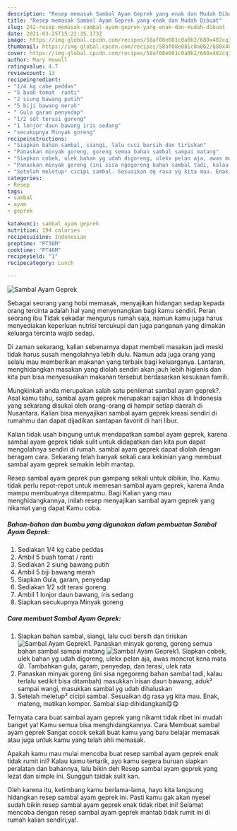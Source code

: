 ```yaml
---
description: "Resep memasak Sambal Ayam Geprek yang enak dan Mudah Dibuat"
title: "Resep memasak Sambal Ayam Geprek yang enak dan Mudah Dibuat"
slug: 242-resep-memasak-sambal-ayam-geprek-yang-enak-dan-mudah-dibuat
date: 2021-03-25T15:22:35.173Z
image: https://img-global.cpcdn.com/recipes/58af08e081c0a0b2/680x482cq70/sambal-ayam-geprek-foto-resep-utama.jpg
thumbnail: https://img-global.cpcdn.com/recipes/58af08e081c0a0b2/680x482cq70/sambal-ayam-geprek-foto-resep-utama.jpg
cover: https://img-global.cpcdn.com/recipes/58af08e081c0a0b2/680x482cq70/sambal-ayam-geprek-foto-resep-utama.jpg
author: Mary Howell
ratingvalue: 4.7
reviewcount: 13
recipeingredient:
- "1/4 kg cabe peddas"
- "5 buah tomat  ranti"
- "2 siung bawang putih"
- "5 biji bawang merah"
- " Gula garam penyedap"
- "1/2 sdt terasi goreng"
- "1 lonjor daun bawang iris sedang"
- "secukupnya Minyak goreng"
recipeinstructions:
- "Siapkan bahan sambal, siangi, lalu cuci bersih dan tiriskan"
- "Panaskan minyak goreng, goreng semua bahan sambal sampai matang"
- "Siapkan cobek, ulek bahan yg udah digoreng, ulekx pelan aja, awas moncrot kena mata😝. Tambahkan gula, garam, penyedap, dan terasi, ulek rata"
- "Panaskan minyak goreng (ini sisa ngegoreng bahan sambal tadi, kalau terlalu sedikit bisa ditambah) masukkan irisan daun bawang, aduk² sampai wangi, masukkan sambal yg udah dihaluskan"
- "Setelah meletup² cicipi sambal. Sesuaikan dg rasa yg kita mau. Enak, mateng, matikan kompor. Sambal siap dihidangkan😋😋"
categories:
- Resep
tags:
- sambal
- ayam
- geprek

katakunci: sambal ayam geprek 
nutrition: 194 calories
recipecuisine: Indonesian
preptime: "PT36M"
cooktime: "PT46M"
recipeyield: "1"
recipecategory: Lunch

---
```



![Sambal Ayam Geprek](https://img-global.cpcdn.com/recipes/58af08e081c0a0b2/680x482cq70/sambal-ayam-geprek-foto-resep-utama.jpg)

Sebagai seorang yang hobi memasak, menyajikan hidangan sedap kepada orang tercinta adalah hal yang menyenangkan bagi kamu sendiri. Peran seorang ibu Tidak sekadar mengurus rumah saja, namun kamu juga harus menyediakan keperluan nutrisi tercukupi dan juga panganan yang dimakan keluarga tercinta wajib sedap.

Di zaman  sekarang, kalian sebenarnya dapat membeli masakan jadi meski tidak harus susah mengolahnya lebih dulu. Namun ada juga orang yang selalu mau memberikan makanan yang terbaik bagi keluarganya. Lantaran, menghidangkan masakan yang diolah sendiri akan jauh lebih higienis dan kita pun bisa menyesuaikan makanan tersebut berdasarkan kesukaan famili. 



Mungkinkah anda merupakan salah satu penikmat sambal ayam geprek?. Asal kamu tahu, sambal ayam geprek merupakan sajian khas di Indonesia yang sekarang disukai oleh orang-orang di hampir setiap daerah di Nusantara. Kalian bisa menyajikan sambal ayam geprek kreasi sendiri di rumahmu dan dapat dijadikan santapan favorit di hari libur.

Kalian tidak usah bingung untuk mendapatkan sambal ayam geprek, karena sambal ayam geprek tidak sulit untuk didapatkan dan kita pun dapat mengolahnya sendiri di rumah. sambal ayam geprek dapat diolah dengan beragam cara. Sekarang telah banyak sekali cara kekinian yang membuat sambal ayam geprek semakin lebih mantap.

Resep sambal ayam geprek pun gampang sekali untuk dibikin, lho. Kamu tidak perlu repot-repot untuk memesan sambal ayam geprek, karena Anda mampu membuatnya ditempatmu. Bagi Kalian yang mau menghidangkannya, inilah resep menyajikan sambal ayam geprek yang nikamat yang dapat Kamu coba.

<!--inarticleads1-->

##### Bahan-bahan dan bumbu yang digunakan dalam pembuatan Sambal Ayam Geprek:

1. Sediakan 1/4 kg cabe peddas
1. Ambil 5 buah tomat / ranti
1. Sediakan 2 siung bawang putih
1. Ambil 5 biji bawang merah
1. Siapkan  Gula, garam, penyedap
1. Sediakan 1/2 sdt terasi goreng
1. Ambil 1 lonjor daun bawang, iris sedang
1. Siapkan secukupnya Minyak goreng




<!--inarticleads2-->

##### Cara membuat Sambal Ayam Geprek:

1. Siapkan bahan sambal, siangi, lalu cuci bersih dan tiriskan
<img src="https://img-global.cpcdn.com/steps/d4e6cf9bc5948fc9/160x128cq70/sambal-ayam-geprek-langkah-memasak-1-foto.jpg" alt="Sambal Ayam Geprek">1. Panaskan minyak goreng, goreng semua bahan sambal sampai matang
<img src="https://img-global.cpcdn.com/steps/b9b260e5544a664a/160x128cq70/sambal-ayam-geprek-langkah-memasak-2-foto.jpg" alt="Sambal Ayam Geprek">1. Siapkan cobek, ulek bahan yg udah digoreng, ulekx pelan aja, awas moncrot kena mata😝. Tambahkan gula, garam, penyedap, dan terasi, ulek rata
1. Panaskan minyak goreng (ini sisa ngegoreng bahan sambal tadi, kalau terlalu sedikit bisa ditambah) masukkan irisan daun bawang, aduk² sampai wangi, masukkan sambal yg udah dihaluskan
1. Setelah meletup² cicipi sambal. Sesuaikan dg rasa yg kita mau. Enak, mateng, matikan kompor. Sambal siap dihidangkan😋😋




Ternyata cara buat sambal ayam geprek yang nikamt tidak ribet ini mudah banget ya! Kamu semua bisa menghidangkannya. Cara Membuat sambal ayam geprek Sangat cocok sekali buat kamu yang baru belajar memasak atau juga untuk kamu yang telah ahli memasak.

Apakah kamu mau mulai mencoba buat resep sambal ayam geprek enak tidak rumit ini? Kalau kamu tertarik, ayo kamu segera buruan siapkan peralatan dan bahannya, lalu bikin deh Resep sambal ayam geprek yang lezat dan simple ini. Sungguh taidak sulit kan. 

Oleh karena itu, ketimbang kamu berlama-lama, hayo kita langsung hidangkan resep sambal ayam geprek ini. Pasti kamu gak akan nyesel sudah bikin resep sambal ayam geprek enak tidak ribet ini! Selamat mencoba dengan resep sambal ayam geprek mantab tidak rumit ini di rumah kalian sendiri,ya!.

